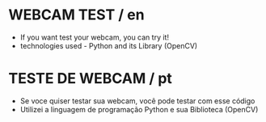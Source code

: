 # WEBCAM TEST / en
- If you want test your webcam, you can try it!
- technologies used - Python and its Library (OpenCV) 

# TESTE DE WEBCAM / pt
- Se voce quiser testar sua webcam, você pode testar com esse código 
- Utilizei a linguagem de programação Python e sua Biblioteca (OpenCV)
